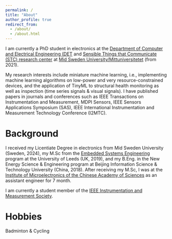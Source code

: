 ```yaml
---
permalink: /
title: "About"
author_profile: true
redirect_from: 
  - /about/
  - /about.html
---
```

I am currently a PhD student in electronics at the 
[Department of Computer and Electrical Engineering (DET](https://www.miun.se/en/meet-mid-sweden-university/Organisation/departments/det/) and [Sensible Things that Communicate (STC) research center](https://www.miun.se/en/Research/research-centers/stc/) at [Mid Sweden University/Mittuniversitetet](https://www.miun.se/en/) (from 2021).

My research interests include miniature machine learning, i.e., implementing machine learning algorithms on low-power and very resource-constrained devices, and the application of TinyML to structural health monitoring as well as inspection (time series signals & visual signals).  I have published papers in journals and conferences such as IEEE Transactions on Instrumentation and Measurement, MDPI Sensors, IEEE Sensors Applications Symposium (SAS), IEEE International Instrumentation and Measurement Technology Conference (I2MTC). 

Background
======
I received my Licentiate Degree in electronics from Mid Sweden University (Sweden, 2024), my M.Sc from the [Embedded Systems Engineering](https://courses.leeds.ac.uk/f310/embedded-systems-engineering-msc-eng-) program at the University of Leeds (UK, 2019), and my B.Eng. in the New Energy Science & Engineering program at Beijing Information Science & Technology University (China, 2018). After receiving my M.Sc, I was at the [Institute of Microelectronics of the Chinese Academy of Sciences](http://www.ime.cas.cn/) as an assistant engineer for 7 month.

I am currently a student member of the [IEEE Instrumentation and Measurement Society](https://ieee-ims.org/).

Hobbies
======
Badminton & Cycling
